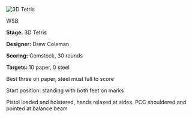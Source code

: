 ![3D Tetris](https://github.com/bagellord/USPSA-Stages/blob/master/26-30%20rounds/3D%20Tetris%20-%2030%20rounds%20-%20Comstock/3D%20Tetris.png)

WSB

<b>Stage:</b> 3D Tetris

<b>Designer:</b> Drew Coleman

<b>Scoring:</b> Comstock, 30 rounds

<b>Targets: </b>10 paper, 0 steel

Best three on paper, steel must fall to score

Start position: standing with both feet on marks

Pistol loaded and holstered, hands relaxed at sides. PCC shouldered and pointed at balance beam

